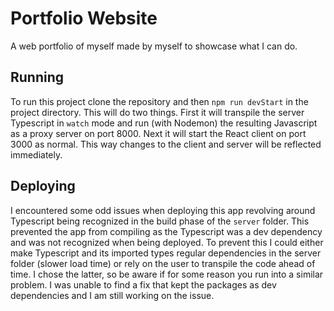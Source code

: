 # Portfolio Website

A web portfolio of myself made by myself to showcase what I can do.

## Running

To run this project clone the repository and then `npm run devStart` in the project directory.
This will do two things. First it will transpile the server Typescript in `watch` mode and run (with Nodemon) the resulting Javascript as a proxy server on port 8000. Next it will start the React client on
port 3000 as normal. This way changes to the client and server will be reflected immediately.

## Deploying

I encountered some odd issues when deploying this app revolving around Typescript being recognized in
the build phase of the `server` folder. This prevented the app from compiling as the Typescript was a
dev dependency and was not recognized when being deployed. To prevent this I could either make Typescript
and its imported types regular dependencies in the server folder (slower load time) or rely on the user to
transpile the code ahead of time. I chose the latter, so be aware if for some reason you run into a similar
problem. I was unable to find a fix that kept the packages as dev dependencies and I am still working on
the issue.